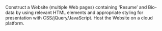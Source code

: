 Construct a Website (multiple Web pages) containing ‘Resume’ and Bio-data by using relevant HTML elements and appropriate styling for presentation with CSS/jQuery/JavaScript. Host the Website on a cloud platform.
